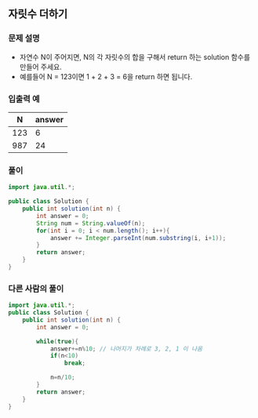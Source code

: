 ## 자릿수 더하기 ##

### 문제 설명 ###
- 자연수 N이 주어지면, N의 각 자릿수의 합을 구해서 return 하는 solution 함수를 만들어 주세요.
- 예를들어 N = 123이면 1 + 2 + 3 = 6을 return 하면 됩니다.

### 입출력 예 ###
N	| answer
---- | ----
123 |	6
987 |	24

### 풀이 ###
````java
import java.util.*;

public class Solution {
    public int solution(int n) {
        int answer = 0;
        String num = String.valueOf(n);
        for(int i = 0; i < num.length(); i++){
            answer += Integer.parseInt(num.substring(i, i+1));            
        }
        return answer;
    }
}
````


### 다른 사람의 풀이 ###
````java
import java.util.*;
public class Solution {
    public int solution(int n) {
        int answer = 0;

        while(true){
            answer+=n%10; // 나머지가 차례로 3, 2, 1 이 나옴
            if(n<10)
                break;

            n=n/10;
        }
        return answer;
    }
}
````
